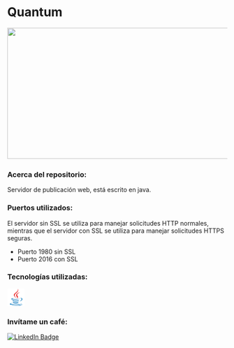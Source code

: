 # Quantum
 
 
<div>
  <img src="https://networkencyclopedia.com/wp-content/uploads/2019/09/web-server.png" width="600" height="300"/>
</div>

### Acerca del repositorio: ###
Servidor de publicación web, está escrito en java. 

### Puertos utilizados: ###
El servidor sin SSL se utiliza para manejar solicitudes HTTP normales, mientras que el servidor con SSL se utiliza para manejar solicitudes HTTPS seguras.

- Puerto 1980 sin SSL 
- Puerto 2016 con SSL

### Tecnologías utilizadas: ###
<div>
  <img src="https://github.com/devicons/devicon/blob/master/icons/java/java-original.svg" title="Java" alt="Java" width="40" height="40"/>&nbsp;
</div>

### Invítame un café: ###
<div id="badges">
  <a href="https://www.buymeacoffee.com/elblogden4p5t3r" target="_blank">
    <img src="https://img.shields.io/badge/buymeacoffee-yellow?style=for-the-badge&logo=buymeacoffee&logoColor=white" alt="LinkedIn Badge"/>
  </a>
</div>

